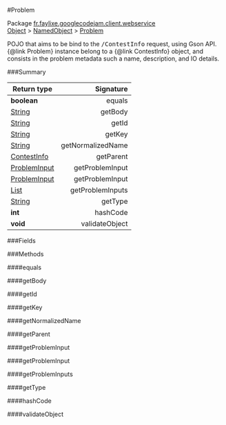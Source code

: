 #Problem

Package [fr.faylixe.googlecodejam.client.webservice](nullfr/faylixe/googlecodejam/client/webservice)<br>
[Object]() > [NamedObject]() > [Problem]()

<p>POJO that aims to be bind to the <tt>/ContestInfo</tt>
 request, using Gson API. {@link Problem} instance belong
 to a {@link ContestInfo} object, and consists in the problem
 metadata such a name, description, and IO details.</p>

###Summary


Return type | Signature
--- | ---:
**boolean** | equals
[String]() | getBody
[String]() | getId
[String]() | getKey
[String]() | getNormalizedName
[ContestInfo]() | getParent
[ProblemInput]() | getProblemInput
[ProblemInput]() | getProblemInput
[List]() | getProblemInputs
[String]() | getType
**int** | hashCode
**void** | validateObject

###Fields


###Methods

####equals


####getBody


####getId


####getKey


####getNormalizedName


####getParent


####getProblemInput


####getProblemInput


####getProblemInputs


####getType


####hashCode


####validateObject


